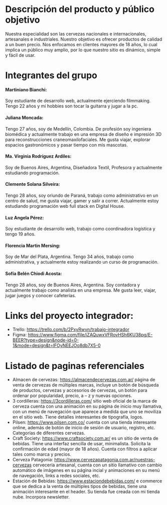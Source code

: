 # Descripción del producto y público objetivo

Nuestra especialidad son las cervezas nacionales e internacionales, artesanales e industriales. Nuestro objetivo es ofrecer productos de calidad a un buen precio. 
Nos enfocamos en clientes mayores de 18 años, lo cual implica un público muy amplio, por lo que nuestro sitio es dinámico, simple y fácil de usar.

# Integrantes del grupo

#### Martiniano Bianchi:
Soy estudiante de desarrollo web, actualmente ejerciendo filmmaking. Tengo 22 años y mi hobbies son tocar la guitarra y jugar a la pc.

#### Juliana Moncada:
Tengo 27 años, soy de Medellín, Colombia. De profesión soy ingeniera biomédica y actualmente trabajo en una empresa de diseño e impresión 3D para reconstrucciones craneomaxilofaciales. Me gusta viajar, explorar espacios gastronómicos y pasar tiempo con mis mascotas.

#### Ma. Virginia Rodríguez Ardiles:
Soy de Buenos Aires, Argentina, Diseñadora Textil, Profesora y actualmente estudiando programación.

#### Clemente Solana Silveira: 
Tengo 28 años, soy oriundo de Paraná, trabajo como administrativo en un centro de salud, me gusta viajar, gamer y salir a correr. Actualmente estoy estudiando programación web full stack en Digital House.

#### Luz Angela Pérez:
Soy estudiante de desarrollo web, trabajo como coordinadora logística y tengo 19 años.

#### Florencia Martin Mersing:
Soy de Mar del Plata, Argentina. Tengo 34 años, trabajo como administrativa, y actualmente estoy realizando un curso de programación.

#### Sofía Belén Chiodi Acosta:
Tengo 28 años, soy de Buenos Aires, Argentina. Soy contadora y actualmente trabajo como analista en una empresa. Me gusta leer, viajar, jugar juegos y conocer cafeterías.

# Links del proyecto integrador:

- Trello: https://trello.com/b/2PxyRwvn/trabajo-integrador
- Figma: https://www.figma.com/file/iZAQuwxVFRovHSh6KU38pg/E-BEER?type=design&node-id=0-1&mode=design&t=lFOyNEEJOo8db7X5-0

# Listado de paginas referenciales

- Almacen de cervezas: https://almacendecervezas.com.ar/ página de venta de cervezas de múltiples marcas, incluye un botón de búsqueda de productos, cervezas y accesorios de cervezas, un botón para ordenar por popularidad, precio, a – z y nuevas opciones.
- 3 cordilleras: https://3cordilleras.com/ sitio web oficial de la marca de cerveza cuenta con una animación en su página de inicio muy llamativa, con un menú de navegación que aparece a medida que uno se moviliza en el sitio web. Tiene detalles interesantes de tipografía, logos.
- Pilsen: https://www.pilsen.com.co/ cuenta con una tienda interesante online, además de botón de inicio de sesión de usuario, registro, etc. Categorías de diferentes cervezas.
- Craft Society: https://www.craftsociety.com.ar/ es un sitio de venta de bebidas. Tiene una interfaz sencilla de usar, minimalista. Solicita la confirmación de edad (mayor de 18 años). Cuenta con filtros a aplicar tales como marca y precios.
- Cerveza Patagonia: https://www.cervezapatagonia.com.ar/nuestras-cervezas cervecería artesanal, cuenta con un sitio llamativo con cambio automático de imágenes en su página incial y animaciones en su menú de navegación, links a redes sociales, etc.
- Estación de Bebidas: https://www.estaciondebebidas.com/ e commerce que se dedica a la venta de múltiples tipos de bebidas, tiene una animación interesante en el header. Su tienda fue creada con mi tienda nube. Incorpora newsletter.
